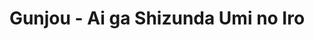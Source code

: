 --- 
title: "Gunjou - Ai ga Shizunda Umi no Iro"
publishdate: "2019-9-19T16:48:46+02:00"
src: "https://365manga.net/manga/gunjou-ai-ga-shizunda-umi-no-iro"
image: "https://data.365manga.net/images/thumbnails/1797-gunjou-ai-ga-shizunda-umi-no-iro.jpg"
description: "From Midnight Scans: Even though they played together innocently since they were young, somewhere along the way, the seeds of 'love' started to grow. Growing up on an outlying island from Okinawa, Kazuya, Ryoko and Daisuke were brought up like a family. They wanted to be together forever, but the three of them have different desires. One wants to stay, one wants to go, and one of them wants to…"
---